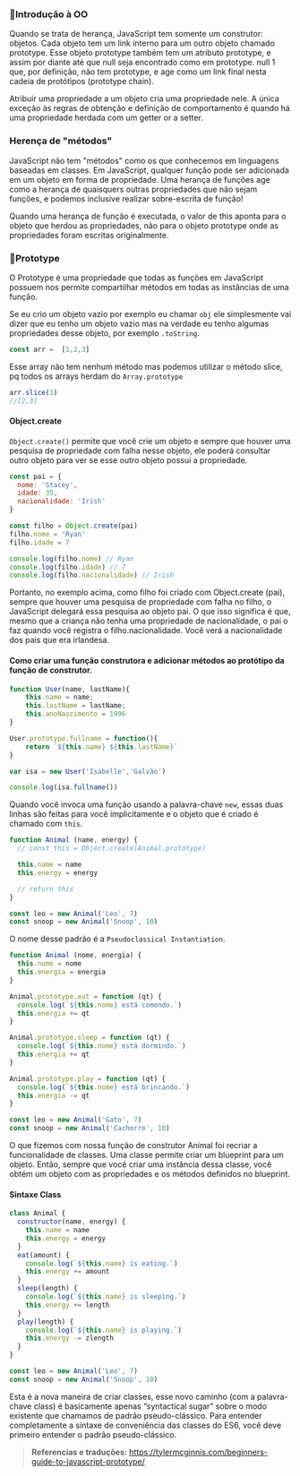 
### 🔮Introdução à OO

Quando se trata de herança, JavaScript tem somente um construtor: objetos. Cada objeto tem um link interno para um outro objeto chamado prototype. Esse objeto prototype também tem um atributo prototype, e assim por diante até que null seja encontrado como em prototype. null 1 que, por definição, não tem prototype, e age como um link final nesta cadeia de protótipos (prototype chain).

Atribuir uma propriedade a um objeto cria uma propriedade nele. A única exceção às regras de obtenção e definição de comportamento é quando há uma propriedade herdada com um getter or a setter.

### Herença de "métodos"

JavaScript não tem "métodos" como os que conhecemos em linguagens baseadas em classes. Em JavaScript, qualquer função pode ser adicionada em um objeto em forma de propriedade. Uma herança de funções age como a herança de quaisquers outras propriedades que não sejam funções, e podemos inclusive realizar sobre-escrita de função!

Quando uma herança de função é executada, o valor de this aponta para o objeto que herdou as propriedades, não para o objeto prototype onde as propriedades foram escritas originalmente.


### 🔮Prototype

O Prototype é uma propriedade que todas as funções em JavaScript possuem nos permite compartilhar métodos em todas as instâncias de uma função. 

Se eu crio um objeto vazio por exemplo eu chamar `obj` ele simplesmente vai dizer que eu tenho um objeto vazio mas na verdade eu tenho algumas propriedades desse objeto, por exemplo `.toString`.

```javascript
const arr =  [1,2,3]
```
Esse array não tem nenhum método mas podemos utilizar o método slice, pq todos os arrays herdam do `Array.prototype`

```javascript
arr.slice(1)
//[2,3]
```

#### Object.create

`Object.create()` permite que você crie um objeto e sempre que houver uma pesquisa de propriedade com falha nesse objeto, ele poderá consultar outro objeto para ver se esse outro objeto possui a propriedade. 

```javascript
const pai = {
  nome: 'Stacey',
  idade: 35,
  nacionalidade: 'Irish'
}

const filho = Object.create(pai)
filho.nome = 'Ryan'
filho.idade = 7

console.log(filho.nome) // Ryan
console.log(filho.idade) // 7
console.log(filho.nacionalidade) // Irish
```

Portanto, no exemplo acima, como filho foi criado com Object.create (pai), sempre que houver uma pesquisa de propriedade com falha no filho, o JavaScript delegará essa pesquisa ao objeto pai. O que isso significa é que, mesmo que a criança não tenha uma propriedade de nacionalidade, o pai o faz quando você registra o filho.nacionalidade. Você verá a nacionalidade dos pais que era irlandesa.


#### Como criar uma função construtora e adicionar métodos ao protótipo da função de construtor.

```javascript
function User(name, lastName){
    this.name = name;
    this.lastName = lastName;
    this.anoNascimento = 1996
}

User.prototype.fullname = function(){
    return `${this.name} ${this.lastName}`
}

var isa = new User('Isabelle','Galvão')

console.log(isa.fullname())
```

Quando você invoca uma função usando a palavra-chave `new`, essas duas linhas são feitas para você implicitamente e o objeto que é criado é chamado com `this`.


```javascript
function Animal (name, energy) {
  // const this = Object.create(Animal.prototype)

  this.name = name
  this.energy = energy

  // return this
}

const leo = new Animal('Leo', 7)
const snoop = new Animal('Snoop', 10)
```
O nome desse padrão é a `Pseudoclassical Instantiation`.

```javascript
function Animal (nome, energia) {
  this.nome = nome
  this.energia = energia
}

Animal.prototype.eat = function (qt) {
  console.log(`${this.nome} está comendo.`)
  this.energia += qt
}

Animal.prototype.sleep = function (qt) {
  console.log(`${this.nome} está dormindo.`)
  this.energia += qt
}

Animal.prototype.play = function (qt) {
  console.log(`${this.nome} está brincando.`)
  this.energia -= qt
}

const leo = new Animal('Gato', 7)
const snoop = new Animal('Cachorro', 10)
```

O que fizemos com nossa função de construtor Animal foi recriar a funcionalidade de classes. Uma classe permite criar um blueprint para um objeto. Então, sempre que você criar uma instância dessa classe, você obtém um objeto com as propriedades e os métodos definidos no blueprint.

#### Sintaxe Class

```javascript
class Animal {
  constructor(name, energy) {
    this.name = name
    this.energy = energy
  }
  eat(amount) {
    console.log(`${this.name} is eating.`)
    this.energy += amount
  }
  sleep(length) {
    console.log(`${this.name} is sleeping.`)
    this.energy += length
  }
  play(length) {
    console.log(`${this.name} is playing.`)
    this.energy -= zlength
  }
}

const leo = new Animal('Leo', 7)
const snoop = new Animal('Snoop', 10)
```

Esta é a nova maneira de criar classes, esse novo caminho (com a palavra-chave class) é basicamente apenas “syntactical sugar” sobre o modo existente que chamamos de padrão pseudo-clássico. Para entender completamente a sintaxe de conveniência das classes do ES6, você deve primeiro entender o padrão pseudo-clássico.

> **Referencias e traduções:** 
> https://tylermcginnis.com/beginners-guide-to-javascript-prototype/

